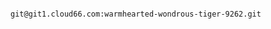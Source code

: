 <!-- usedin: [ _includes/_inlines/StackManagement/common/custom-git-repository] - layout:code post: custom-git-repository_getting-started-with-customconfig-git -->

```

git@git1.cloud66.com:warmhearted-wondrous-tiger-9262.git

```
